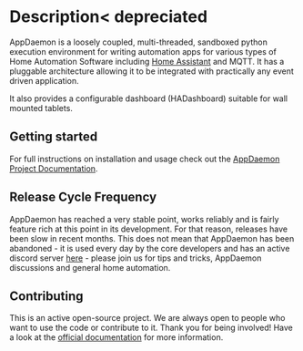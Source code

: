 # Description< depreciated

AppDaemon is a loosely coupled, multi-threaded, sandboxed python
execution environment for writing automation apps for various types of Home Automation Software including [Home
Assistant](https://home-assistant.io/) and MQTT. It has a pluggable architecture allowing it to be integrated with
practically any event driven application.

It also provides a configurable dashboard (HADashboard)
suitable for wall mounted tablets.

## Getting started

For full instructions on installation and usage check out the [AppDaemon Project Documentation](http://appdaemon.readthedocs.io).

## Release Cycle Frequency

AppDaemon has reached a very stable point, works reliably and is fairly feature rich at this point
in its development. For that reason, releases have been slow in recent months. This does not mean that AppDaemon has been abandoned -
 it is used every day by the core developers and has an active discord server [here](https://discord.gg/qN7c7JcFjk) - please join us for tips
and tricks, AppDaemon discussions and general home automation.

## Contributing

This is an active open-source project. We are always open to people who want to use the code or contribute to it. Thank you for being involved!
Have a look at the [official documentation](https://appdaemon.readthedocs.io/en/latest/DEV.html) for more information.

